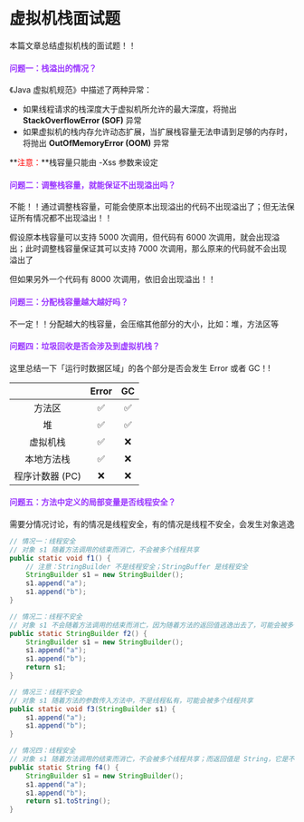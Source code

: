 # 虚拟机栈面试题

本篇文章总结虚拟机栈的面试题！！

#### <font color=#9933FF>问题一：栈溢出的情况？</font>

《Java 虚拟机规范》中描述了两种异常：

- 如果线程请求的栈深度大于虚拟机所允许的最大深度，将抛出 **StackOverflowError (SOF)** 异常
- 如果虚拟机的栈内存允许动态扩展，当扩展栈容量无法申请到足够的内存时，将抛出 **OutOfMemoryError (OOM)** 异常

**<font color='red'>注意：</font>**栈容量只能由 -Xss 参数来设定

#### <font color=#9933FF>问题二：调整栈容量，就能保证不出现溢出吗？</font>

不能！！通过调整栈容量，可能会使原本出现溢出的代码不出现溢出了；但无法保证所有情况都不出现溢出！！

假设原本栈容量可以支持 5000 次调用，但代码有 6000 次调用，就会出现溢出；此时调整栈容量保证其可以支持 7000 次调用，那么原来的代码就不会出现溢出了

但如果另外一个代码有 8000 次调用，依旧会出现溢出！！

#### <font color=#9933FF>问题三：分配栈容量越大越好吗？</font>

不一定！！分配越大的栈容量，会压缩其他部分的大小，比如：堆，方法区等

#### <font color=#9933FF>问题四：垃圾回收是否会涉及到虚拟机栈？</font>

这里总结一下「运行时数据区域」的各个部分是否会发生 Error 或者 GC！!

|                 | Error |  GC  |
| :-------------: | :---: | :--: |
|     方法区      |   ✅   |  ✅   |
|       堆        |   ✅   |  ✅   |
|    虚拟机栈     |   ✅   |  ❌   |
|   本地方法栈    |   ✅   |  ❌   |
| 程序计数器 (PC) |   ❌   |  ❌   |

#### <font color=#9933FF>问题五：方法中定义的局部变量是否线程安全？</font>

需要分情况讨论，有的情况是线程安全，有的情况是线程不安全，会发生对象逃逸

```java
// 情况一：线程安全
// 对象 s1 随着方法调用的结束而消亡，不会被多个线程共享
public static void f1() {
    // 注意：StringBuilder 不是线程安全；StringBuffer 是线程安全
    StringBuilder s1 = new StringBuilder();
    s1.append("a");
    s1.append("b");
}

// 情况二：线程不安全
// 对象 s1 不会随着方法调用的结束而消亡，因为随着方法的返回值逃逸出去了，可能会被多个线程共享
public static StringBuilder f2() {
    StringBuilder s1 = new StringBuilder();
    s1.append("a");
    s1.append("b");
    return s1;
}

// 情况三：线程不安全
// 对象 s1 随着方法的参数传入方法中，不是线程私有，可能会被多个线程共享
public static void f3(StringBuilder s1) {
    s1.append("a");
    s1.append("b");
}

// 情况四：线程安全
// 对象 s1 随着方法调用的结束而消亡，不会被多个线程共享；而返回值是 String，它是不可变的
public static String f4() {
    StringBuilder s1 = new StringBuilder();
    s1.append("a");
    s1.append("b");
    return s1.toString();
}
```